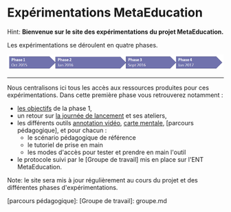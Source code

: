 # Expérimentations MetaEducation

Hint: **Bienvenue sur le site des expérimentations du projet MetaEducation.**

Les expérimentations se déroulent en quatre phases.

![Phases des expérimentation](phase_expe4.png)

----

Nous centralisons ici tous les accès aux ressources produites pour ces expérimentations. Dans cette première phase vous retrouverez notamment :

* [les objectifs] de la phase 1,
* un retour sur [la journée de lancement] et ses ateliers,
* les différents outils [annotation vidéo], [carte mentale], [parcours pédagogique], et pour chacun :
  * le scénario pédagogique de référence
  * le tutoriel de prise en main
  * les modes d'accès pour tester et prendre en main l'outil
* le protocole suivi par le [Groupe de travail] mis en place sur l'ENT MetaEducation.

Note: le site sera mis à jour régulièrement au cours du projet et des différentes phases d'expérimentations.


[les objectifs]: phase1.md
[la journée de lancement]: lancement.md
[annotation vidéo]: scenar_annot.md
[carte mentale]: scenar_carte.md
[parcours pédagogique]:
[Groupe de travail]: groupe.md
